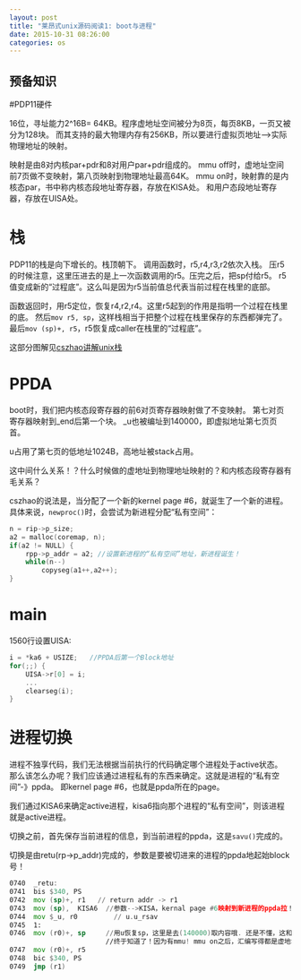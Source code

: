 ```yaml
---
layout: post
title: "莱昂式unix源码阅读1: boot与进程"
date: 2015-10-31 08:26:00
categories: os
---
```


## 预备知识

#PDP11硬件

16位，寻址能力2^16B= 64KB。程序虚地址空间被分为8页，每页8KB，一页又被分为128块。
而其支持的最大物理内存有256KB，所以要进行虚拟页地址-->实际物理地址的映射。

映射是由8对内核par+pdr和8对用户par+pdr组成的。
mmu off时，虚地址空间前7页做不变映射，第八页映射到物理地址最高64K。
mmu on时，映射靠的是内核态par，书中称内核态段地址寄存器，存放在KISA处。
和用户态段地址寄存器，存放在UISA处。

# 栈

PDP11的栈是向下增长的。栈顶朝下。
调用函数时，r5,r4,r3,r2依次入栈。
压r5的时候注意，这里压进去的是上一次函数调用的r5。压完之后，把sp付给r5。
r5值变成新的“过程底”。这么叫是因为r5当前值总代表当前过程在栈里的底部。

函数返回时，用r5定位，恢复r4,r2,r4。这里r5起到的作用是指明一个过程在栈里的底。
然后`mov r5, sp`，这样栈相当于把整个过程在栈里保存的东西都弹完了。
最后`mov (sp)+, r5`，r5恢复成caller在栈里的“过程底”。

这部分图解见[cszhao讲解unix栈](http://blog.csdn.net/cszhao1980/article/details/7572908)

# PPDA
boot时，我们把内核态段寄存器的前6对页寄存器映射做了不变映射。
第七对页寄存器映射到_end后第一个块。
_u也被编址到140000，即虚拟地址第七页页首。

u占用了第七页的低地址1024B，高地址被stack占用。

这中间什么关系！？什么时候做的虚地址到物理地址映射的？和内核态段寄存器有毛关系？

cszhao的说法是，当分配了一个新的kernel page #6，就诞生了一个新的进程。
具体来说，`newproc()`时，会尝试为新进程分配“私有空间”：

```c
n = rip->p_size;
a2 = malloc(coremap, n);
if(a2 != NULL) {
    rpp->p_addr = a2; //设置新进程的“私有空间”地址，新进程诞生！
    while(n--)
        copyseg(a1++,a2++);
}
```

# main

1560行设置UISA:

```c
i = *ka6 + USIZE;   //PPDA后第一个Block地址
for(;;) {
    UISA->r[0] = i;
    ...
    clearseg(i);
}
```

# 进程切换
进程不独享代码，我们无法根据当前执行的代码确定哪个进程处于active状态。
那么该怎么办呢？我们应该通过进程私有的东西来确定。这就是进程的“私有空间”-》ppda。
即kernel page #6，也就是ppda所在的page。

我们通过KISA6来确定active进程，kisa6指向那个进程的“私有空间”，则该进程就是active进程。

切换之前，首先保存当前进程的信息，到当前进程的ppda，这是`savu()`完成的。

切换是由retu(rp->p_addr)完成的，参数是要被切进来的进程的ppda地起始block号！

```asm
0740  _retu:
0741  bis $340, PS
0742  mov (sp)+, r1   // return addr -> r1
0743  mov (sp),  KISA6  //参数-->KISA，kernal page #6映射到新进程的ppda拉！
0744  mov $_u, r0         // u.u_rsav
0745  1:
0746  mov (r0)+, sp     //用u恢复sp，这里是去(140000)取内容哦. 还是不懂，这和kisa6如何联系起来的？
                        //终于知道了！因为有mmu! mmu on之后，汇编写得都是虚地址。mmu自动根据内核态段寄存器去做映射。
0747  mov (r0)+, r5
0748  bic $340, PS
0749  jmp (r1)
```